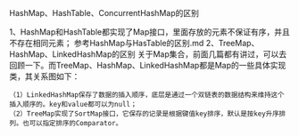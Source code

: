 HashMap、HashTable、ConcurrentHashMap的区别
 
1、HashMap和HashTable都实现了Map接口，里面存放的元素不保证有序，并且不存在相同元素；
    参考HashMap与HasTable的区别.md
2、TreeMap、HashMap、LinkedHashMap的区别
    关于Map集合，前面几篇都有讲过，可以去回顾一下。而TreeMap、HashMap、LinkedHashMap都是Map的一些具体实现类，其关系图如下：

    （1）LinkedHashMap保存了数据的插入顺序，底层是通过一个双链表的数据结构来维持这个插入顺序的。key和value都可以为null；
    （2）TreeMap实现了SortMap接口，它保存的记录是根据键值key排序，默认是按key升序排列。也可以指定排序的Comparator。





